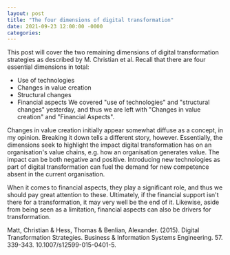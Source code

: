 ```yaml
---
layout: post
title: "The four dimensions of digital transformation"
date: 2021-09-23 12:00:00 -0000
categories:
---
```

This post will cover the two remaining dimensions of digital transformation strategies as described by M. Christian et al. Recall that there are four essential dimensions in total: 
- Use of technologies
- Changes in value creation
- Structural changes
- Financial aspects
We covered "use of technologies" and "structural changes" yesterday, and thus we are left with "Changes in value creation" and "Financial Aspects". 

Changes in value creation initially appear somewhat diffuse as a concept, in my opinion. Breaking it down tells a different story, however. Essentially, the dimensions seek to highlight the impact digital transformation has on an organisation's value chains, e.g. how an organisation generates value. The impact can be both negative and positive. Introducing new technologies as part of digital transformation can fuel the demand for new competence absent in the current organisation. 

When it comes to financial aspects, they play a significant role, and thus we should pay great attention to these. Ultimately, if the financial support isn't there for a transformation, it may very well be the end of it. Likewise, aside from being seen as a limitation, financial aspects can also be drivers for transformation. 

Matt, Christian & Hess, Thomas & Benlian, Alexander. (2015). Digital Transformation Strategies. Business & Information Systems Engineering. 57. 339-343. 10.1007/s12599-015-0401-5. 
